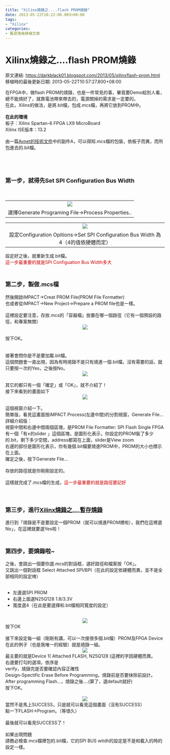 ```yaml
---
title: "Xilinx燒錄之....flash PROM燒錄"
date: 2013-05-22T10:22:00.003+08:00
tags: 
- "Xilinx"
categories:
- 舊部落格移植文章
---
```


# Xilinx燒錄之....flash PROM燒錄

原文連結: https://darkblack01.blogspot.com/2013/05/xilinxflash-prom.html
移植時的最後更新日期: 2013-05-22T10:57:27.800+08:00

在FPGA中，做flash PROM的燒錄，也是一件常見的事，畢竟要Demo給別人看，總不能燒好了，就靠電池帶來帶去的，電源關掉的需求是一定要的。<br />在此，Xilinx的做法，是將.bit檔，包成.mcs檔，再將它放到PROM中。<br /><br /><b>在此的環境</b><br />板子：Xilinx Spartan-6 FPGA LX9 MicroBoard<br />Xilinx ISE版本：13.2<br /><br />由一篇<a href="http://xilinx.eetrend.com/files-eetrend-xilinx/download/201109/2081-3861-u70avnetspartan-6lx9microboardconfigurationguidev13.pdf">Avnet的技術文件</a>中的副件A，可以得知.mcs檔的包裝，依板子而異，而所包進去的.bit檔。<br /><br /><a name='more'></a><br /><br /><h2><span style="font-size: large;">第一步，就得先Set SPI Configuration Bus Width</span></h2><div class="separator" style="clear: both; text-align: center;"></div><br /><table align="center" cellpadding="0" cellspacing="0" class="tr-caption-container" style="margin-left: auto; margin-right: auto; text-align: center;"><tbody><tr><td style="text-align: center;"><a href="http://1.bp.blogspot.com/-y069MCc5t_g/UZwgCj7AOsI/AAAAAAAAE8c/omCPNPWg9uI/s1600/selBitFile.jpg" imageanchor="1" style="margin-left: auto; margin-right: auto;"><img border="0" src="http://1.bp.blogspot.com/-y069MCc5t_g/UZwgCj7AOsI/AAAAAAAAE8c/omCPNPWg9uI/s1600/selBitFile.jpg" /></a></td></tr><tr><td class="tr-caption" style="text-align: center;">選擇Generate Programing File→Process Properties..</td></tr></tbody></table><table align="center" cellpadding="0" cellspacing="0" class="tr-caption-container" style="margin-left: auto; margin-right: auto; text-align: center;"><tbody><tr><td style="text-align: center;"><a href="http://1.bp.blogspot.com/-AJ-AHG6YYuY/UZwe6ZrRxoI/AAAAAAAAE7s/o6Po7mmFy-Q/s1600/setWidth.jpg" imageanchor="1" style="margin-left: auto; margin-right: auto;"><img border="0" src="http://1.bp.blogspot.com/-AJ-AHG6YYuY/UZwe6ZrRxoI/AAAAAAAAE7s/o6Po7mmFy-Q/s1600/setWidth.jpg" /></a></td></tr><tr><td class="tr-caption" style="text-align: center;">設定Configuration Opitions→Set SPI Configuration Bus Width 為 4（4的值依硬體而定）</td></tr></tbody></table>設定好之後，就重新生成.bit檔。<br /><span style="color: #cc0000;">這一步最重要的就是SPI Configuation Bus Width多大</span><br /><br /><h2><span style="font-size: large;">第二步，製做.mcs檔</span></h2>然後開啟iMPACT→Creat PROM File(PROM File Formatter)<br />也或者從iMPACT→New Project→Prepare a PROM file也是一樣。<br /><br />這裡設定要注意，存放.mcs的「容器檔」放置在哪一個路徑（它有一個預設的路徑，和專案無關）<br /><div class="separator" style="clear: both; text-align: center;"><a href="http://2.bp.blogspot.com/--ly7H1KIsf4/UZwiDUNeRsI/AAAAAAAAE8s/fsMZUF-8Ugo/s1600/set+MCS+file.jpg" imageanchor="1" style="margin-left: 1em; margin-right: 1em;"><img border="0" src="http://2.bp.blogspot.com/--ly7H1KIsf4/UZwiDUNeRsI/AAAAAAAAE8s/fsMZUF-8Ugo/s1600/set+MCS+file.jpg" /></a></div><br />按下OK。<br /><br /><br />接著會問你是不是要加載.bit檔。<br />這個問題會一直出現，因為有時燒錄不是只有燒進一個.bit檔，沒有需要的話，就只要按一次的Yes，之後按No。<br /><div class="separator" style="clear: both; text-align: center;"><a href="http://2.bp.blogspot.com/--sMUmy_QtiI/UZwioThG3HI/AAAAAAAAE80/n0XoEWq-vZQ/s1600/addOtherBit.jpg" imageanchor="1" style="margin-left: 1em; margin-right: 1em;"><img border="0" src="http://2.bp.blogspot.com/--sMUmy_QtiI/UZwioThG3HI/AAAAAAAAE80/n0XoEWq-vZQ/s1600/addOtherBit.jpg" /></a></div><br />其它的都只有一個「確定」或「OK」，就不介紹了！<br />接下來看到的畫面如下<br /><div class="separator" style="clear: both; text-align: center;"><a href="http://4.bp.blogspot.com/-56RS7XQlQRo/UZwjNcvSncI/AAAAAAAAE88/DsTosZEPO3w/s1600/setSPIPROM.jpg" imageanchor="1" style="margin-left: 1em; margin-right: 1em;"><img border="0" src="http://4.bp.blogspot.com/-56RS7XQlQRo/UZwjNcvSncI/AAAAAAAAE88/DsTosZEPO3w/s1600/setSPIPROM.jpg" /></a></div><br />這個視窗介紹一下。<br />簡單版，看見這畫面按iMPACT Process(左邊中間)的分割視窗，Generate File...<br />詳細介紹版：<br />視窗中間和右邊中間兩個區塊，是PROM File Formatter: SPI Flash Single FPGA<br />有一個「有±的slider 」這個區塊，是圖形化表示，你設定的PROM裝了多少的.bit，剩下多少空間，address都寫在上面，slider是View zoom<br />右邊的部份是圖形化表示，你有幾個.bit檔要燒進PROM中，PROM的大小也標示在上面。<br />確定之後，按下Generate File...<br /><br />存放的路徑就是你剛剛設定的。<br /><br />這樣就完成了.mcs檔的生成，<span style="color: #cc0000;">這一步最重要的就是路徑要記好</span><br /><br /><br /><h2><span style="font-size: large;">第三步，進行<a href="http://darkblack01.blogspot.tw/2013/05/xilinx.html">Xilinx燒錄之....暫存燒錄</a></span></h2>進行到「燒錄是不是要設定一個PROM（就可以燒進PROM裡啦），我們在這裡選No」，在這裡就要選Yes啦！<br /><br /><h2><span style="font-size: large;">第四步，要燒錄啦~</span></h2>之後，會跳出一個要你選.mcs的對話框，選好路徑和檔案按「OK」。<br />又跳出一個對話框 Select Attached SPI/BPI（在此的設定依硬體而異，並不是全部相同的設定唷）<br /><br /><ul><li>左邊選SPI PROM</li><li>右邊上面選N25Q128 1.8/3.3V</li><li>寬度選4（在此是要選擇和.bit檔相同寬度的設定）</li></ul><br /><div class="separator" style="clear: both; text-align: center;"><a href="http://2.bp.blogspot.com/-89BMm0JLxxA/UZwnFnza_qI/AAAAAAAAE9M/O7-PpAGMaPo/s1600/Select+Attached+SPI.jpg" imageanchor="1" style="margin-left: 1em; margin-right: 1em;"><img border="0" src="http://2.bp.blogspot.com/-89BMm0JLxxA/UZwnFnza_qI/AAAAAAAAE9M/O7-PpAGMaPo/s1600/Select+Attached+SPI.jpg" /></a></div>按下OK<br /><br />接下來設定每一組（剛剛有講，可以一次接很多個.bit檔）PROM及FPGA Device<br />在此的例子（也是我唯一的經驗）就是燒錄一組。<br /><div class="separator" style="clear: both; text-align: center;"><a href="http://4.bp.blogspot.com/--6HeIw2CChc/UZwpyAOwoXI/AAAAAAAAE9c/c80RqeYLfjo/s1600/set+programming+properties.jpg" imageanchor="1" style="margin-left: 1em; margin-right: 1em;"><img border="0" src="http://4.bp.blogspot.com/--6HeIw2CChc/UZwpyAOwoXI/AAAAAAAAE9c/c80RqeYLfjo/s1600/set+programming+properties.jpg" /></a></div>最主要的就是Device 1( Attached FLASH, N25Q128 )這裡的字因硬體而異。<br />右邊要打勾的選項，依序是<br />verify，燒錄完是否要確認內容正確性<br />Design-Spectific Erase Before Programming，燒錄前是否要抹除前設計。<br />After programming Flash...，燒錄之後....(算了，選default就好)<br />按下OK。<br /><br /><div class="separator" style="clear: both; text-align: center;"><a href="http://1.bp.blogspot.com/-2sRoT1JJdx0/UZwrMr1l3iI/AAAAAAAAE9s/xeus6gCQxPY/s1600/SUCCESS.jpg" imageanchor="1" style="margin-left: 1em; margin-right: 1em;"><img border="0" src="http://1.bp.blogspot.com/-2sRoT1JJdx0/UZwrMr1l3iI/AAAAAAAAE9s/xeus6gCQxPY/s1600/SUCCESS.jpg" /></a></div>當然不是馬上SUCCESS，只是就可以看見這個畫面（沒有SUCCESS）<br />點一下FLASH→Program。（等很久）<br /><br />最後就可以看見SUCCESS了！<br /><br />如果出現問題<br />請務必檢查.mcs檔裡包的.bit檔，它的SPI BUS witdh的設定是不是和載入的時的設定一樣。
